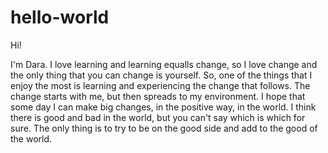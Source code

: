 # hello-world

Hi!

I'm Dara. I love learning and learning equalls change, so I love change and the only thing that you can change is yourself. 
So, one of the things that I enjoy the most is learning and experiencing the change that follows.
The change starts with me, but then spreads to my environment. 
I hope that some day I can make big changes, in the positive way, in the world.
I think there is good and bad in the world, but you can't say which is which for sure.
The only thing is to try to be on the good side and add to the good of the world.
